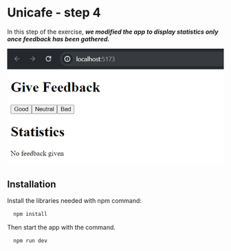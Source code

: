 # Unicafe - step 4

In this step of the exercise, ***we modified the app to display statistics only once feedback has been gathered.***

![Web app for collect customer feedback](./src/assets/step4.png)
## Installation

Install the libraries needed with npm command:
```bash
  npm install 
```
Then start the app with the command.
```bash
  npm run dev
```